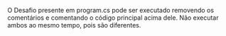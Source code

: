 O Desafio presente em program.cs pode ser executado removendo os comentários e comentando o código principal acima dele. Não executar ambos ao mesmo tempo, pois são diferentes.
